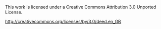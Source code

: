 
This work is licensed under a Creative Commons Attribution 3.0 Unported
License.

http://creativecommons.org/licenses/by/3.0/deed.en_GB

